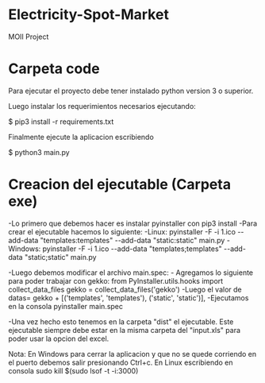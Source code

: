 # Electricity-Spot-Market
MOII Project

# Carpeta code

Para ejecutar el proyecto debe tener instalado python version 3 o superior.

Luego instalar los requerimientos necesarios ejecutando: 

$ pip3 install -r requirements.txt


Finalmente ejecute la aplicacion escribiendo 

$ python3 main.py


# Creacion del ejecutable (Carpeta exe)

-Lo primero que debemos hacer es instalar pyinstaller con pip3 install
-Para crear el ejecutable hacemos lo siguiente:
	-Linux: pyinstaller -F -i 1.ico --add-data "templates:templates" --add-data "static:static" main.py
	-Windows: pyinstaller -F -i 1.ico --add-data "templates;templates" --add-data "static;static" main.py

-Luego debemos modificar el archivo main.spec:
	- Agregamos lo siguiente para poder trabajar con gekko:
	from PyInstaller.utils.hooks import collect_data_files
	gekko = collect_data_files('gekko')
	-Luego el valor de datas= gekko + [('templates', 'templates'), ('static', 'static')],
	-Ejecutamos en la consola pyinstaller main.spec

-Una vez hecho esto tenemos en la carpeta "dist" el ejecutable. Este ejecutable siempre debe estar en la misma carpeta del "input.xls" para poder usar la opcion del excel.

Nota: En Windows para cerrar la aplicacion y que no se quede corriendo en el puerto debemos salir presionando Ctrl+c. En Linux escribiendo en consola sudo kill $(sudo lsof -t -i:3000)
 
